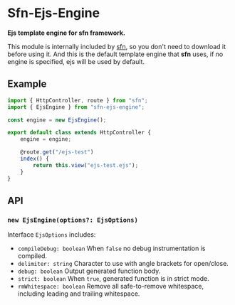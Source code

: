 # Sfn-Ejs-Engine

**Ejs template engine for sfn framework.**

This module is internally included by [sfn](https://github.com/hyurl/sfn), so 
you don't need to download it before using it. And this is the default 
template engine that **sfn** uses, if no engine is specified, ejs will be used
by default.

## Example

```typescript
import { HttpController, route } from "sfn";
import { EjsEngine } from "sfn-ejs-engine";

const engine = new EjsEngine();

export default class extends HttpController {
    engine = engine;

    @route.get("/ejs-test")
    index() {
        return this.view("ejs-test.ejs");
    }
}
```

## API

### `new EjsEngine(options?: EjsOptions)`

Interface `EjsOptions` includes:

- `compileDebug: boolean` When `false` no debug instrumentation is compiled.
- `delimiter: string` Character to use with angle brackets for open/close.
- `debug: boolean` Output generated function body.
- `strict: boolean` When `true`, generated function is in strict mode.
- `rmWhitespace: boolean` Remove all safe-to-remove whitespace, including 
    leading and trailing whitespace.